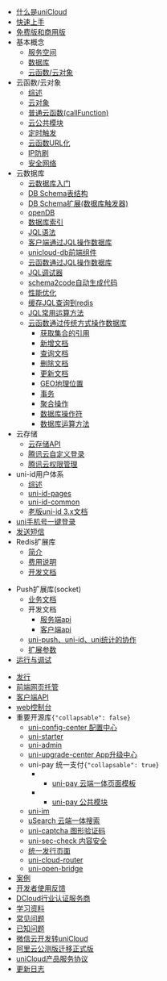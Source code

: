 * [什么是uniCloud](uniCloud/README.md)
* [快速上手](uniCloud/quickstart.md)
* [免费版和商用版](uniCloud/price.md)
* 基本概念
  * [服务空间](uniCloud/concepts/space.md)
  * [数据库](uniCloud/concepts/database.md)
  * [云函数/云对象](uniCloud/concepts/cloudfunction.md)
* 云函数/云对象
  * [综述](uniCloud/cf-functions.md)
  * [云对象](uniCloud/cloud-obj.md)
  * [普通云函数(callFunction)](uniCloud/cf-callfunction.md)
  * [云公共模块](uniCloud/cf-common.md)
  * [定时触发](uniCloud/trigger.md)
  * [云函数URL化](uniCloud/http.md)
  * [IP防刷](ip-filter.md)
  * [安全网络](secure-network.md)
* 云数据库
  * [云数据库入门](uniCloud/hellodb.md)
  * [DB Schema表结构](uniCloud/schema.md)
  * [DB Schema扩展(数据库触发器)](uniCloud/jql-schema-ext.md)
  * [openDB](uniCloud/opendb)
  * [数据库索引](uniCloud/db-index.md)
  * [JQL语法](uniCloud/jql.md)
  * [客户端通过JQL操作数据库](uniCloud/clientdb.md)
  * [unicloud-db前端组件](uniCloud/unicloud-db.md)
  * [云函数通过JQL操作数据库](uniCloud/jql-cloud.md)
  * [JQL调试器](uniCloud/jql-runner.md)
  * [schema2code自动生成代码](schema2code.md)
  * [性能优化](uniCloud/db-performance.md)
  * [缓存JQL查询到redis](uniCloud/jql-cache-redis.md)
  * [JQL常用运算方法](uniCloud/jql-operator-example.md)
  * [云函数通过传统方式操作数据库](uniCloud/cf-database.md)
    * [获取集合的引用](uniCloud/cf-database.md?id=get-collection)
    * [新增文档](uniCloud/cf-database.md?id=add)
    * [查询文档](uniCloud/cf-database.md?id=query)
    * [删除文档](uniCloud/cf-database.md?id=remove)
    * [更新文档](uniCloud/cf-database.md?id=update)
    * [GEO地理位置](uniCloud/cf-database.md?id=geo)
    * [事务](uniCloud/cf-database.md?id=transaction)
    * [聚合操作](uniCloud/cf-database-aggregate.md)
    * [数据库操作符](uniCloud/cf-database-dbcmd.md)
    * [数据库运算方法](uniCloud/cf-database-aggregate-operator.md)
* 云存储
  * [云存储API](uniCloud/storage.md)
  * [腾讯云自定义登录](uniCloud/authentication.md)
  * [腾讯云权限管理](uniCloud/policy-tcb.md)
* uni-id用户体系
  * [综述](uniCloud/uni-id-summary.md)
  * [uni-id-pages](uniCloud/uni-id-pages.md)
  * [uni-id-common](uniCloud/uni-id-common.md)
  * [老版uni-id 3.x文档](uniCloud/uni-id.md)
* [uni手机号一键登录](uniCloud/univerify.md)
* [发送短信](uniCloud/send-sms.md)
* Redis扩展库
  * [简介](uniCloud/redis-introduction.md)
  * [费用说明](uniCloud/redis-buy.md)
  * [开发文档](uniCloud/redis.md)
<!-- * 实人认证
  * [简介](uniCloud/frv/introduction.md)
  * [费用说明](uniCloud/frv/price.md)
  * [开通服务](uniCloud/frv/service.md)
  * [开发文档](uniCloud/frv/dev.md) -->
* Push扩展库(socket)
  * [业务文档](/unipush-v2.md)
  * 开发文档  
    * [服务端api](uniCloud/uni-cloud-push/api.md)  
    * [客户端api](/api/plugins/push.md)
  * [uni-push、uni-id、uni统计的协作](uniCloud/uni-cloud-push/mate.md)
  * [扩展参数](uniCloud/uni-cloud-push/options.md)
* [运行与调试](uniCloud/rundebug.md)
 <!-- * [日志输出](uniCloud/cf-logger.md) -->
* [发行](uniCloud/publish.md)
* [前端网页托管](uniCloud/hosting.md)
* [客户端API](uniCloud/client-sdk.md)
* [web控制台](https://unicloud.dcloud.net.cn)
* 重要开源库```{"collapsable": false}```
  * [uni-config-center 配置中心](uniCloud/uni-config-center.md)
  * [uni-starter](uniCloud/uni-starter.md)
  * [uni-admin](uniCloud/admin.md)
  * [uni-upgrade-center App升级中心](uniCloud/upgrade-center.md)
  * uni-pay 统一支付```{"collapsable": true}```
	* * [uni-pay 云端一体页面模板](uniCloud/uni-pay.md)
	* * [uni-pay 公共模块](uniCloud/unipay.md)
  * [uni-im](uniCloud/uni-im.md)
  * [uSearch 云端一体搜索](https://ext.dcloud.net.cn/plugin?id=3851)
  * [uni-captcha 图形验证码](uniCloud/uni-captcha.md)
  * [uni-sec-check 内容安全](https://ext.dcloud.net.cn/plugin?id=5460)
  * [统一发行页面](uni-portal.md)
  * [uni-cloud-router](uniCloud/uni-cloud-router.md)
  * [uni-open-bridge](uniCloud/uni-open-bridge.md)
* [案例](uniCloud/resource.md)
* [开发者使用反馈](uniCloud/feedback.md)
* [DCloud行业认证服务商](https://ask.dcloud.net.cn/article/39388)
* [学习资料](uniCloud/learning.md)
* [常见问题](uniCloud/faq.md)
* [已知问题](uniCloud/known-issue.md)
* [微信云开发转uniCloud](uniCloud/wx2unicloud.md)
* [阿里云公测版迁移正式版](uniCloud/aliyun-migrate-business.md)
* [uniCloud产品服务协议](uniCloud/agreement.md)
* [更新日志](uniCloud/release.md)

